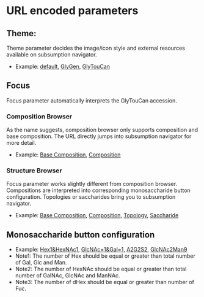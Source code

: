 # URL encoded parameters
## Theme:
Theme parameter decides the image/icon style and external resources available on subsumption navigator.
* Example: 
[default](https://raw.githack.com/glygen-glycan-data/GNOme/master/GNOme.browser.html?theme=default), 
[GlyGen](https://raw.githack.com/glygen-glycan-data/GNOme/master/GNOme.browser.html?theme=GlyGen), 
[GlyTouCan](https://raw.githack.com/glygen-glycan-data/GNOme/master/GNOme.browser.html?theme=GlyTouCan)
## Focus
Focus parameter automatically interprets the GlyTouCan accession. 
### Composition Browser
As the name suggests, composition browser only supports composition and base composition.
The URL directly jumps into subsumption navigator for more detail.
* Example:
[Base Composition](https://raw.githack.com/glygen-glycan-data/GNOme/master/GNOme.compositionselector.html?focus=G92050GC), 
[Composition](https://raw.githack.com/glygen-glycan-data/GNOme/master/GNOme.compositionselector.html?focus=G21581IH)
### Structure Browser
Focus parameter works slightly different from composition browser. Compositions are interpreted into corresponding monosaccharide button configuration. Topologies or saccharides bring you to subsumption navigator.
* Example:
[Base Composition](https://raw.githack.com/glygen-glycan-data/GNOme/master/GNOme.browser.html?focus=G92050GC), 
[Composition](https://raw.githack.com/glygen-glycan-data/GNOme/master/GNOme.browser.html?focus=G21581IH), 
[Topology](https://raw.githack.com/glygen-glycan-data/GNOme/master/GNOme.browser.html?focus=G44147IO), 
[Saccharide](https://raw.githack.com/glygen-glycan-data/GNOme/master/GNOme.browser.html?focus=G03652TR)

## Monosaccharide button configuration
* Example:
[Hex1&HexNAc1](https://raw.githack.com/glygen-glycan-data/GNOme/master/GNOme.browser.html?HexNAc=1&Hex=1), 
[GlcNAc=1&Gal=1](https://raw.githack.com/glygen-glycan-data/GNOme/master/GNOme.browser.html?GlcNAc=1&HexNAc=1&Gal=1&Hex=1), 
[A2G2S2](https://raw.githack.com/glygen-glycan-data/GNOme/master/GNOme.browser.html?GlcNAc=4&HexNAc=4&Gal=2&Man=3&Hex=5&NeuAc=2), 
[GlcNAc2Man9](https://raw.githack.com/glygen-glycan-data/GNOme/master/GNOme.browser.html?GlcNAc=2&HexNAc=2&Man=9&Hex=9)
* Note1: The number of Hex should be equal or greater than total number of Gal, Glc and Man.
* Note2: The number of HexNAc should be equal or greater than total number of GalNAc, GlcNAc and ManNAc.
* Note3: The number of dHex should be equal or greater than number of Fuc.